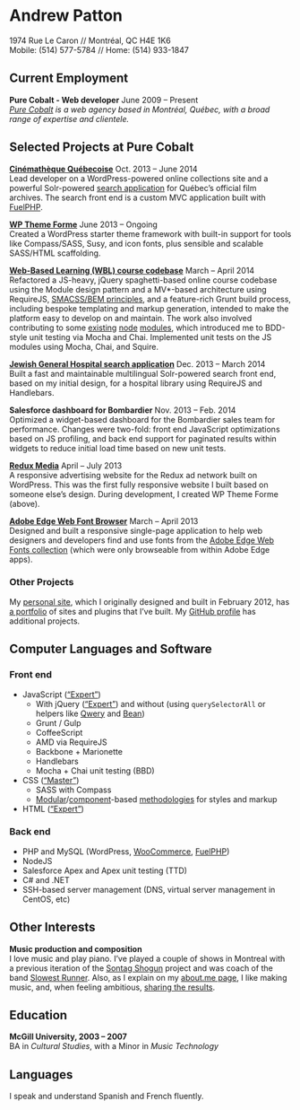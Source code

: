 Andrew Patton
=============
1974 Rue Le Caron // Montréal, QC H4E 1K6  
Mobile: (514) 577-5784 // Home: (514) 933-1847

Current Employment
------------------

**Pure Cobalt - Web developer** <span class="projects__time-period">June 2009 – Present</span>  
*[Pure Cobalt][] is a web agency based in Montréal, Québec, with a broad range of expertise and clientele.*

Selected Projects at Pure Cobalt
--------------------------------

**[Cinémathèque Québecoise][cq]** <span class="projects__time-period">Oct. 2013 – June 2014</span>  
Lead developer on a WordPress-powered online collections site and a powerful Solr-powered [search application][cqrecherche] for Québec’s official film archives. The search front end is a custom MVC application built with [FuelPHP][].

**[WP Theme Forme][forme]** <span class="projects__time-period">June 2013 – Ongoing</span>  
Created a WordPress starter theme framework with built-in support for tools like Compass/SASS, Susy, and icon fonts, plus sensible and scalable SASS/HTML scaffolding.

**[Web-Based Learning (WBL) course codebase][siemens]** <span class="projects__time-period">March – April 2014</span>  
Refactored a JS-heavy, jQuery spaghetti-based online course codebase using the Module design pattern and a MV*-based architecture using RequireJS, [SMACSS/BEM principles][objects in space], and a feature-rich Grunt build process, including bespoke templating and markup generation, intended to make the platform easy to develop on and maintain. The work also involved contributing to some [existing][svn-tag] [node][svn-project-root] [modules][svn-changelog], which introduced me to BDD-style unit testing via Mocha and Chai. Implemented unit tests on the JS modules using Mocha, Chai, and Squire.

**[Jewish General Hospital search application][jgh]** <span class="projects__time-period">Dec. 2013 – March 2014</span>  
Built a fast and maintainable multilingual Solr-powered search front end, based on my initial design, for a hospital library using RequireJS and Handlebars.

**Salesforce dashboard for Bombardier** <span class="projects__time-period">Nov. 2013 – Feb. 2014</span>  
Optimized a widget-based dashboard for the Bombardier sales team for performance. Changes were two-fold: front end JavaScript optimizations based on JS profiling, and back end support for paginated results within widgets to reduce initial load time based on new unit tests.

**[Redux Media][redux]** <span class="projects__time-period">April – July 2013</span>  
A responsive advertising website for the Redux ad network built on WordPress. This was the first fully responsive website I built based on someone else’s design. During development, I created WP Theme Forme (above).

**[Adobe Edge Web Font Browser][edgebrowser]** <span class="projects__time-period">March – April 2013</span>  
Designed and built a responsive single-page application to help web designers and developers find and use fonts from the [Adobe Edge Web Fonts collection][edgefonts] (which were only browseable from within Adobe Edge apps).

### Other Projects

My [personal site][acusti], which I originally designed and built in February 2012, has [a portfolio][portfolio] of sites and plugins that I’ve built. My [GitHub profile][github] has additional projects.

Computer Languages and Software
-------------------------------

### Front end

- JavaScript ([“Expert”][smartererjs])
    - With jQuery ([“Expert”][smartererjq]) and without (using `querySelectorAll` or helpers like [Qwery][] and [Bean][])
    - Grunt / Gulp
    - CoffeeScript
    - AMD via RequireJS
    - Backbone + Marionette
    - Handlebars
    - Mocha + Chai unit testing (BBD)
- CSS ([“Master”][smarterercss])
    - SASS with Compass
    - [Modular][SMACSS]/[component][north]-based [methodologies][objects in space] for styles and markup
- HTML ([“Expert”][smartererhtml5])

### Back end

- PHP and MySQL (WordPress, [WooCommerce][], [FuelPHP][])
- NodeJS
- Salesforce Apex and Apex unit testing (TTD)
- C# and .NET
- SSH-based server management (DNS, virtual server management in CentOS, etc)

Other Interests
---------------

**Music production and composition**  
I love music and play piano. I’ve played a couple of shows in Montreal with a previous iteration of the [Sontag Shogun][] project and was coach of the band [Slowest Runner][]. Also, as I explain on my [about.me page][aboutme], I like making music, and, when feeling ambitious, [sharing the results][music].

Education
---------

**McGill University, 2003 – 2007**  
BA in *Cultural Studies*, with a Minor in *Music Technology*

Languages
---------

I speak and understand Spanish and French fluently.

[Pure Cobalt]: http://www.purecobalt.com
[svn-tag]: https://github.com/iVantage/grunt-svn-tag/commits?author=acusti
[svn-project-root]: https://github.com/jtrussell/node-svn-project-root/commits?author=acusti
[svn-changelog]: https://github.com/iVantage/grunt-ivantage-svn-changelog/commits?author=acusti
[FuelPHP]: http://fuelphp.com/
[portfolio]: http://www.acusti.ca/work/
[github]: https://github.com/acusti
[acusti]: http://www.acusti.ca
[cq]: http://collections.cinematheque.qc.ca/en/ "The Cinémathèque québécoise - Collections Online"
[cqrecherche]: http://collections.cinematheque.qc.ca/recherche/en/ "Collections Online - Search"
[jgh]: http://pen.jgh.ca/search/en/ "Jewish General Hospital"
[siemens]: http://storytelling.purecobalt.com/ "Alpha prototype with sample content"
[trica]: http://www.tricafurniture.com/ "Trica Furniture"
[redux]: http://www.reduxmedia.com/ "Redux Media"
[haute]: http://www.hautetremblant.com/ "Haute Tremblant"
[forme]: https://github.com/acusti/WP-Theme-Forme
[edgebrowser]: http://www.acusti.ca/edge-webfonts-browser/
[edgefonts]: http://html.adobe.com/edge/webfonts/
[Qwery]: https://github.com/ded/qwery
[Bean]: https://github.com/fat/bean
[SMACSS]: http://smacss.com/book/
[north]: https://github.com/north/north#components
[objects in space]: https://medium.com/objects-in-space/objects-in-space-f6f404727
[WooCommerce]: http://www.woothemes.com/woocommerce/
[smartererjs]: http://smarterer.com/scores/7da6e8b41c9ef498619f0013dbca1c4f
[smartererjq]: http://smarterer.com/scores/f31d0578e128db198b9733b7fe4b13c2
[smarterercss]: http://smarterer.com/scores/3fe1d25f533ed4e2f65ce4f656b6410f
[smartererhtml]: http://smarterer.com/scores/2d630a88a567d2dc1116d382a5cb7cd9
[smartererhtml5]: http://smarterer.com/scores/e845f3f8ddfdd990507608356c24bc26
[Sontag Shogun]: http://sontagshogun.bandcamp.com/
[Slowest Runner]: http://theslowestrunner.bandcamp.com/
[aboutme]: http://about.me/andrewpatton
[music]: https://soundcloud.com/acusti

